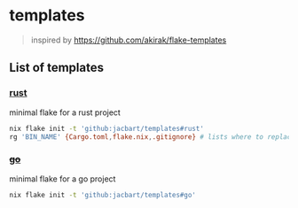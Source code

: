 # templates

>inspired by https://github.com/akirak/flake-templates

## List of templates

### [rust](./rust/flake.nix)

minimal flake for a rust project

```sh
nix flake init -t 'github:jacbart/templates#rust'
rg 'BIN_NAME' {Cargo.toml,flake.nix,.gitignore} # lists where to replace BIN_NAME with your binary name
```

### ~~[go](./go/flake.nix)~~

minimal flake for a go project

```sh
nix flake init -t 'github:jacbart/templates#go'
```